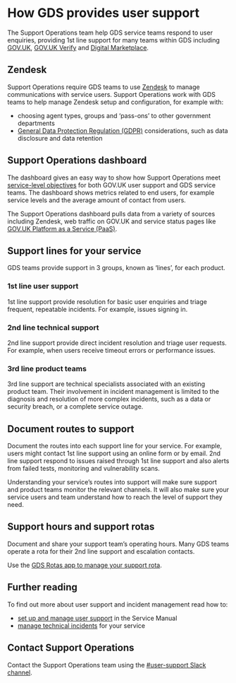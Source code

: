 # How GDS provides user support

The Support Operations team help GDS service teams respond to user enquiries, providing 1st line support for many teams within GDS including [GOV.UK](https://www.gov.uk/), [GOV.UK Verify](https://www.gov.uk/government/publications/introducing-govuk-verify/introducing-govuk-verify) and [Digital Marketplace](https://www.digitalmarketplace.service.gov.uk/).

## Zendesk

Support Operations require GDS teams to use [Zendesk](https://www.zendesk.com/) to manage communications with service users. Support Operations work with GDS teams to help manage Zendesk setup and configuration, for example with:

- choosing agent types, groups and ‘pass-ons’ to other government departments
- [General Data Protection Regulation (GDPR)](https://ico.org.uk/for-organisations/guide-to-the-general-data-protection-regulation-gdpr/) considerations, such as data disclosure and data retention

## Support Operations dashboard

The dashboard gives an easy way to show how Support Operations meet [service-level objectives](https://gds-way.cloudapps.digital/standards/slis.html) for both GOV.UK user support and GDS service teams. The dashboard shows metrics related to end users, for example service levels and the average amount of contact from users.

The Support Operations dashboard pulls data from a variety of sources including Zendesk, web traffic on GOV.UK and service status pages like [GOV.UK Platform as a Service (PaaS)](https://status.cloud.service.gov.uk/).

## Support lines for your service

GDS teams provide support in 3 groups, known as ‘lines’, for each product.

### 1st line user support

1st line support provide resolution for basic user enquiries and triage frequent, repeatable incidents. For example, issues signing in.

### 2nd line technical support

2nd line support provide direct incident resolution and triage user requests. For example, when users receive timeout errors or performance issues.

### 3rd line product teams

3rd line support are technical specialists associated with an existing product team. Their involvement in incident management is limited to the diagnosis and resolution of more complex incidents, such as a data or security breach, or a complete service outage.

## Document routes to support

Document the routes into each support line for your service. For example, users might contact 1st line support using an online form or by email. 2nd line support respond to issues raised through 1st line support and also alerts from failed tests, monitoring and vulnerability scans.

Understanding your service’s routes into support will make sure support and product teams monitor the relevant channels. It will also make sure your service users and team understand how to reach the level of support they need.

## Support hours and support rotas

Document and share your support team’s operating hours. Many GDS teams operate a rota for their 2nd line support and escalation contacts.

Use the [GDS Rotas app to manage your support rota](https://rotas.cloudapps.digital/).

## Further reading

To find out more about user support and incident management read how to:

* [set up and manage user support](https://www.gov.uk/service-manual/helping-people-to-use-your-service/set-up-and-manage-user-support) in the Service Manual
* [manage technical incidents](incident-management.html) for your service

## Contact Support Operations

Contact the Support Operations team using the [#user-support Slack channel](https://gds.slack.com/messages/CADFJBDQU/details/#).
